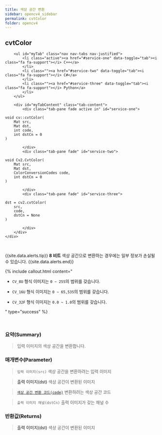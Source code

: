 ```yaml
---
title: 색상 공간 변환
sidebar: opencv4_sidebar
permalink: cvtColor
folder: opencv4
---
```


<div class="row">
    <div class="col-lg-12">
        <h2 class="page-header">cvtColor</h2>
    </div>
    <div class="col-lg-12">

        <ul id="myTab" class="nav nav-tabs nav-justified">
            <li class="active"><a href="#service-one" data-toggle="tab"><i class="fa fa-support"></i> C++</a>
            </li>
            <li class=""><a href="#service-two" data-toggle="tab"><i class="fa fa-support"></i> C#</a>
            </li>
            <li class=""><a href="#service-three" data-toggle="tab"><i class="fa fa-support"></i> Python</a>
            </li>
        </ul>

        <div id="myTabContent" class="tab-content">
            <div class="tab-pane fade active in" id="service-one">
<pre class="prettyprint"><code class="language-cpp">void cv::cvtColor(
    Mat src,
    Mat dst,
    int code,
    int dstCn = 0
)</code></pre>
            </div>
            <div class="tab-pane fade" id="service-two">
<pre class="prettyprint"><code class="language-cs">void Cv2.CvtColor(
    Mat src,
    Mat dst,
    ColorConversionCodes code,
    int dstCn = 0
)</code></pre>
            </div>
            <div class="tab-pane fade" id="service-three">
<pre class="prettyprint"><code class="language-py">dst = cv2.cvtColor(
    src,
    code,
    dstCn = None
)</code></pre>
            </div>
        </div>
    </div>
</div>

<br>

{{site.data.alerts.tip}}
<b>8 비트</b> 색상 공간으로 변환하는 경우에는 일부 정보가 손실될 수 있습니다.
{{site.data.alerts.end}}

{% include callout.html content="

- `CV_8U` 형식 이미지는 `0 ~ 255`의 범위를 갖습니다.
  
- `CV_16U` 형식 이미지는 `0 ~ 65,535`의 범위를 갖습니다.
  
- `CV_32F` 형식 이미지는 `0.0 ~ 1.0`의 범위를 갖습니다.

" type="success" %}

<br>

### 요약(Summary)

> 입력 이미지의 색상 공간을 변환합니다.

### 매개변수(Parameter)

> `입력 이미지(src)` 색상 공간을 변환하려는 입력 이미지

> <a data-toggle="tooltip" data-original-title="{{site.data.glossary.only_C_CS}}">출력 이미지(dst)</a> 색상 공간이 변환된 이미지

> [`색상 공간 변환 코드(code)`](ColorConversionCodes) 변환하려는 색상 공간 코드

> `출력 이미지 채널(dstCn)` 출력 이미지가 갖는 채널 수

### 반환값(Returns)

> <a data-toggle="tooltip" data-original-title="{{site.data.glossary.only_Python}}">출력 이미지(dst)</a> 색상 공간이 변환된 이미지
